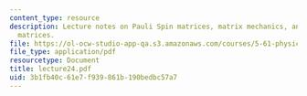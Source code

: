 ```yaml
---
content_type: resource
description: Lecture notes on Pauli Spin matrices, matrix mechanics, and Hermitian
  matrices.
file: https://ol-ocw-studio-app-qa.s3.amazonaws.com/courses/5-61-physical-chemistry-fall-2007/3b1fb40c61e7f939861b190bedbc57a7_lecture24.pdf
file_type: application/pdf
resourcetype: Document
title: lecture24.pdf
uid: 3b1fb40c-61e7-f939-861b-190bedbc57a7
---
```

